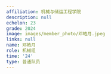 ```yaml
---
affiliation: 机械与储运工程学院
description: null
echelon: 23
grade: 2024
image: images/member_photo/邓皓月.jpeg
links: null
name: 邓皓月
role: 机械组
time: '24'
type: 普通队员
---
```

